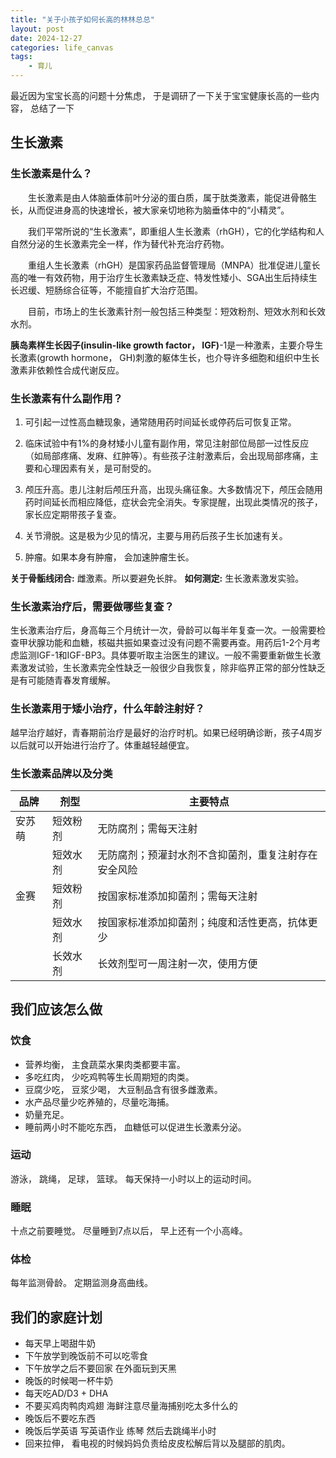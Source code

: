 ```yaml
---
title: "关于小孩子如何长高的林林总总"
layout: post
date: 2024-12-27
categories: life_canvas
tags:
    - 育儿
---
```


最近因为宝宝长高的问题十分焦虑， 于是调研了一下关于宝宝健康长高的一些内容， 总结了一下
## 生长激素

### 生长激素是什么？

　　生长激素是由人体脑垂体前叶分泌的蛋白质，属于肽类激素，能促进骨骼生长，从而促进身高的快速增长，被大家亲切地称为脑垂体中的“小精灵”。　　

　　我们平常所说的“生长激素”，即重组人生长激素（rhGH），它的化学结构和人自然分泌的生长激素完全一样，作为替代补充治疗药物。

　　重组人生长激素（rhGH）是国家药品监督管理局（MNPA）批准促进儿童长高的唯一有效药物，用于治疗生长激素缺乏症、特发性矮小、SGA出生后持续生长迟缓、短肠综合征等，不能擅自扩大治疗范围。

　　目前，市场上的生长激素针剂一般包括三种类型：短效粉剂、短效水剂和长效水剂。

 **胰岛素样生长因子(insulin-like growth factor， IGF)**-1是一种激素，主要介导生长激素(growth hormone， GH)刺激的躯体生长，也介导许多细胞和组织中生长激素非依赖性合成代谢反应。
### 生长激素有什么副作用？
1. 可引起一过性高血糖现象，通常随用药时间延长或停药后可恢复正常。

2. 临床试验中有1%的身材矮小儿童有副作用，常见注射部位局部一过性反应（如局部疼痛、发麻、红肿等）。有些孩子注射激素后，会出现局部疼痛，主要和心理因素有关，是可耐受的。

3. 颅压升高。患儿注射后颅压升高，出现头痛征象。大多数情况下，颅压会随用药时间延长而相应降低，症状会完全消失。专家提醒，出现此类情况的孩子，家长应定期带孩子复查。

4. 关节滑脱。这是极为少见的情况，主要与用药后孩子生长加速有关。
5. 肿瘤。如果本身有肿瘤， 会加速肿瘤生长。

**关于骨骺线闭合:** 雌激素。所以要避免长胖。
**如何测定:** 生长激素激发实验。

### 生长激素治疗后，需要做哪些复查？

生长激素治疗后，身高每三个月统计一次，骨龄可以每半年复查一次。一般需要检查甲状腺功能和血糖，核磁共振如果查过没有问题不需要再查。用药后1-2个月考虑监测IGF-1和IGF-BP3。具体要听取主治医生的建议。一般不需要重新做生长激素激发试验，生长激素完全性缺乏一般很少自我恢复，除非临界正常的部分性缺乏是有可能随青春发育缓解。

### 生长激素用于矮小治疗，什么年龄注射好？

越早治疗越好，青春期前治疗是最好的治疗时机。如果已经明确诊断，孩子4周岁以后就可以开始进行治疗了。体重越轻越便宜。

### 生长激素品牌以及分类
| 品牌   | 剂型         | 主要特点                                                                 |
|--------|--------------|--------------------------------------------------------------------------|
| 安苏萌 | 短效粉剂     | 无防腐剂；需每天注射                                                    |
|        | 短效水剂     | 无防腐剂；预灌封水剂不含抑菌剂，重复注射存在安全风险                   |
| 金赛   | 短效粉剂     | 按国家标准添加抑菌剂；需每天注射                                        |
|        | 短效水剂     | 按国家标准添加抑菌剂；纯度和活性更高，抗体更少                          |
|        | 长效水剂     | 长效剂型可一周注射一次，使用方便                                        |

## 我们应该怎么做
### 饮食
* 营养均衡， 主食蔬菜水果肉类都要丰富。
* 多吃红肉， 少吃鸡鸭等生长周期短的肉类。
* 豆腐少吃， 豆浆少喝， 大豆制品含有很多雌激素。
* 水产品尽量少吃养殖的，尽量吃海捕。
* 奶量充足。
* 睡前两小时不能吃东西， 血糖低可以促进生长激素分泌。

### 运动
游泳， 跳绳， 足球， 篮球。 每天保持一小时以上的运动时间。

### 睡眠
十点之前要睡觉。 尽量睡到7点以后， 早上还有一个小高峰。

### 体检
每年监测骨龄。
定期监测身高曲线。


## 我们的家庭计划
* 每天早上喝甜牛奶
* 下午放学到晚饭前不可以吃零食
* 下午放学之后不要回家 在外面玩到天黑
* 晚饭的时候喝一杯牛奶
* 每天吃AD/D3 + DHA
* 不要买鸡肉鸭肉鸡翅 海鲜注意尽量海捕别吃太多什么的
* 晚饭后不要吃东西
* 晚饭后学英语 写英语作业 练琴 然后去跳绳半小时
* 回来拉伸， 看电视的时候妈妈负责给皮皮松解后背以及腿部的肌肉。